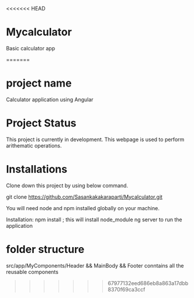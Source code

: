 <<<<<<< HEAD
# Mycalculator
Basic calculator app

=======
# project name
Calculator application using Angular

# Project Status
This project is currently in development. This webpage is used to perform arithematic operations.  


# Installations

Clone down this project by using below command.

git clone https://github.com/Sasankakakaraparti/Mycalculator.git

You will need node and npm installed globally on your machine.

Installation:
npm install ; this will install node_module 
ng server to run the application

# folder structure
src/app/MyComponents/Header && MainBody && Footer conntains all the reusable components
>>>>>>> 67977132eed686eb8a863a17dbb8370f69ca3ccf
